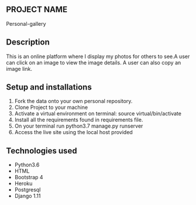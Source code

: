 ## PROJECT NAME 
Personal-gallery


## Description
This is an online platform where I display my photos for others to see.A user can click on an image to view the image details. A user can also copy an image link.


##  Setup and installations
1. Fork the data onto your own personal repository.
2. Clone Project to your machine
3. Activate a virtual environment on terminal: source virtual/bin/activate
4. Install all the requirements found in requirements file.
5. On your terminal run python3.7 manage.py runserver
6. Access the live site using the local host provided



## Technologies used
- Python3.6
- HTML
- Bootstrap 4
- Heroku
- Postgresql
- Django 1.11
